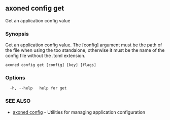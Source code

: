 ## axoned config get

Get an application config value

### Synopsis

Get an application config value. The [config] argument must be the path of the file when using the too standalone, otherwise it must be the name of the config file without the .toml extension.

```
axoned config get [config] [key] [flags]
```

### Options

```
  -h, --help   help for get
```

### SEE ALSO

* [axoned config](axoned_config.md)	 - Utilities for managing application configuration
